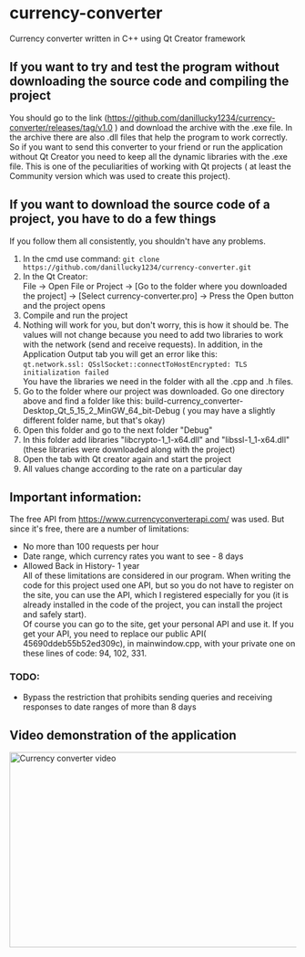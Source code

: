 # currency-converter
Currency converter written in C++ using Qt Creator framework

## If you want to try and test the program without downloading the source code and compiling the project 
You should go to the link (https://github.com/danillucky1234/currency-converter/releases/tag/v1.0 ) and download the archive with the .exe file. In the archive there are also .dll files that help the program to work correctly. So if you want to send this converter to your friend or run the application without Qt Creator you need to keep all the dynamic libraries with the .exe file. This is one of the peculiarities of working with Qt projects ( at least the Community version which was used to create this project).  

## If you want to download the source code of a project, you have to do a few things
If you follow them all consistently, you shouldn't have any problems.
1.	In the cmd use command: 
```git clone https://github.com/danillucky1234/currency-converter.git```
2.	In the Qt Creator:  
File -> Open File or Project -> [Go to the folder where you downloaded the project] -> [Select currency-converter.pro] -> Press the Open button and the project opens
3.	Compile and run the project
4.	Nothing will work for you, but don't worry, this is how it should be. The values will not change because you need to add two libraries to work with the network (send and receive requests). In addition, in the Application Output tab you will get an error like this:  
```qt.network.ssl: QSslSocket::connectToHostEncrypted: TLS initialization failed```  
You have the libraries we need in the folder with all the .cpp and .h files.
5.	Go to the folder where our project was downloaded. Go one directory above and find a folder like this: build-currency_converter-Desktop_Qt_5_15_2_MinGW_64_bit-Debug ( you may have a slightly different folder name, but that's okay)
6.	Open this folder and go to the next folder "Debug"
7.	In this folder add libraries "libcrypto-1_1-x64.dll" and "libssl-1_1-x64.dll" (these libraries were downloaded along with the project)
8.	Open the tab with Qt creator again and start the project
9.	All values change according to the rate on a particular day  
## Important information:  
The free API from https://www.currencyconverterapi.com/ was used. But since it's free, there are a number of limitations:  
*	No more than 100 requests per hour
*	Date range, which currency rates you want to see - 8 days
*	Allowed Back in History- 1 year  
All of these limitations are considered in our program. When writing the code for this project used one API, but so you do not have to register on the site, you can use the API, which I registered especially for you (it is already installed in the code of the project, you can install the project and safely start).  
Of course you can go to the site, get your personal API and use it. If you get your API, you need to replace our public API( 45690ddeb55b52ed309c), in mainwindow.cpp, with your private one on these lines of code: 94, 102, 331.

### TODO:
* Bypass the restriction that prohibits sending queries and receiving responses to date ranges of more than 8 days

## Video demonstration of the application
<a href="http://www.youtube.com/watch?feature=player_embedded&v=NZr9saWo9v8" target="_blank"><img src="http://img.youtube.com/vi/NZr9saWo9v8/0.jpg" 
alt="Currency converter video" width="608" height="342"  /></a>
